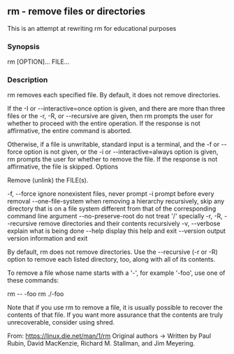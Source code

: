 ## rm - remove files or directories

This is an attempt at rewriting rm for educational purposes

### Synopsis
rm [OPTION]... FILE...

### Description
rm removes each specified file. By default, it does not remove directories.

If the -I or --interactive=once option is given, and there are more than three files or the -r, -R, or --recursive are given, then rm prompts the user for whether to proceed with the entire operation. If the response is not affirmative, the entire command is aborted.

Otherwise, if a file is unwritable, standard input is a terminal, and the -f or --force option is not given, or the -i or --interactive=always option is given, rm prompts the user for whether to remove the file. If the response is not affirmative, the file is skipped.
Options

Remove (unlink) the FILE(s).

-f, --force
    ignore nonexistent files, never prompt 
-i
    prompt before every removal 
--one-file-system
    when removing a hierarchy recursively, skip any directory that is on a file system different from that of the corresponding command line argument 
--no-preserve-root
    do not treat '/' specially 
-r, -R, --recursive
    remove directories and their contents recursively 
-v, --verbose
    explain what is being done 
--help
    display this help and exit 
--version
    output version information and exit

By default, rm does not remove directories. Use the --recursive (-r or -R) option to remove each listed directory, too, along with all of its contents.

To remove a file whose name starts with a '-', for example '-foo', use one of these commands:

rm -- -foo
rm ./-foo

Note that if you use rm to remove a file, it is usually possible to recover the contents of that file. If you want more assurance that the contents are truly unrecoverable, consider using shred. 

From: https://linux.die.net/man/1/rm
Original authors -> 
Written by Paul Rubin, David MacKenzie, Richard M. Stallman, and Jim Meyering.

